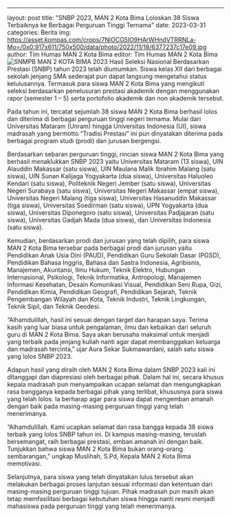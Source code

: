 ---
layout: post
title: "SNBP 2023, MAN 2 Kota Bima Loloskan 38 Siswa Terbaiknya ke Berbagai Perguruan Tinggi Ternama"
date: 2023-03-31
categories: Berita
img: https://asset.kompas.com/crops/7NiOCG5IO9HArWHndVTRRNLa-Mo=/0x0:917x611/750x500/data/photo/2022/11/18/6377237c17e09.jpg
author: Tim Humas MAN 2 Kota Bima
editor: Tim Humas MAN 2 Kota Bima
![SNMPB MAN 2 KOTA BIMA 2023](https://user-images.githubusercontent.com/124013543/229354418-68208d9e-eae1-42f2-8a8c-46961d694c5a.jpg)
Hasil Seleksi Nasional Berdasarkan Prestasi (SNBP) tahun 2023 telah diumumkan. Siswa kelas XII dari berbagai sekolah jenjang SMA sederajat pun dapat langsung mengetahui status kelulusannya. Termasuk para siswa MAN 2 Kota Bima yang mengikuti seleksi berdasarkan penelusuran prestasi akademik dengan menggunakan rapor (semester 1 – 5) serta portofolio akademik dan non akademik tersebut.


Pada tahun ini, tercatat sejumlah 38 siswa MAN 2 Kota Bima berhasil lolos dan diterima di berbagai perguruan tinggi negeri ternama. Mulai dari Universitas Mataram (Unram) hingga Universitas Indonesia (UI), siswa madrasah yang bermotto “Tradisi Prestasi” ini pun dinyatakan diterima pada berbagai program studi (prodi) dan jurusan bergengsi.


Berdasarkan sebaran perguruan tinggi, rincian siswa MAN 2 Kota Bima yang berhasil menaklukkan SNBP 2023 yaitu Universitas Mataram (13 siswa), UIN Alauddin Makassar (satu siswa), UIN Maulana Malik Ibrahim Malang (satu siswa), UIN Sunan Kalijaga Yogyakarta (dua siswa), Universitas Haluoleo Kendari (satu siswa), Politeknik Negeri Jember (satu siswa), Universitas Negeri Surabaya (satu siswa), Universitas Negeri Makassar (empat siswa), Universitas Negeri Malang (tiga siswa), Universitas Hasanuddin Makassar (tiga siswa), Universitas Soedirman (satu siswa), UPN Yogyakarta (dua siswa), Universitas Diponegoro (satu siswa), Universitas Padjajaran (satu siswa), Universitas Gadjah Mada (dua siswa), dan Universitas Indonesia (satu siswa).


Kemudian, berdasarkan prodi dan jurusan yang telah dipilih, para siswa MAN 2 Kota Bima tersebar pada berbagai prodi dan jurusan yaitu Pendidikan Anak Usia Dini (PAUD), Pendidikan Guru Sekolah Dasar (PGSD), Pendidikan Bahasa Inggris, Bahasa dan Sastra Indonesia, Agribisnis, Manajemen, Akuntansi, Ilmu Hukum, Teknik Elektro, Hubungan Internasional, Psikologi, Teknik Informatika, Antropologi, Manajemen Informasi Kesehatan, Desain Komunikasi Visual, Pendidikan Seni Rupa, Gizi, Pendidikan Kimia, Pendidikan Geografi, Pendidikan Sejarah, Teknik Pengembangan Wilayah dan Kota, Teknik Industri, Teknik Lingkungan, Teknik Sipil, dan Teknik Geodesi.


“Alhamdulillah, hasil ini sesuai dengan target dan harapan saya. Terima kasih yang luar biasa untuk pengalaman, ilmu dan kebaikan dari seluruh guru di MAN 2 Kota Bima. Saya akan berusaha maksimal untuk menjadi yang terbaik pada jenjang kuliah nanti agar dapat membanggakan keluarga dan madrasah tercinta,” ujar Aura Sekar Sukmawardani, salah satu siswa yang lolos SNBP 2023.


Adapun hasil yang diraih oleh MAN 2 Kota Bima dalam SNBP 2023 kali ini ditanggapi dan diapresiasi oleh berbagai pihak. Dalam hal ini, secara khusus kepala madrasah pun menyampaikan ucapan selamat dan mengungkapkan rasa bangganya kepada berbagai pihak yang terlibat, khususnya para siswa yang telah lolos. Ia berharap agar para siswa dapat mengemban amanah dengan baik pada masing-masing perguruan tinggi yang telah menerimanya.


“Alhamdulillah. Kami ucapkan selamat dan rasa bangga kepada 38 siswa terbaik yang lolos SNBP tahun ini. Di kampus masing-masing, teruslah bersemangat, raih berbagai prestasi, emban amanah ini dengan baik. Tunjukkan bahwa siswa MAN 2 Kota Bima bukan orang-orang sembarangan,” ungkap Muslihah, S.Pd, Kepala MAN 2 Kota Bima memotivasi.


Selanjutnya, para siswa yang telah dinyatakan lulus tersebut akan melakukan berbagai proses lanjutan sesuai informasi dan ketentuan dari masing-masing perguruan tinggi tujuan. Pihak madrasah pun masih akan tetap memfasilitasi berbagai kebutuhan siswa hingga nanti resmi menjadi mahasiswa pada perguruan tinggi yang telah menerimanya.
